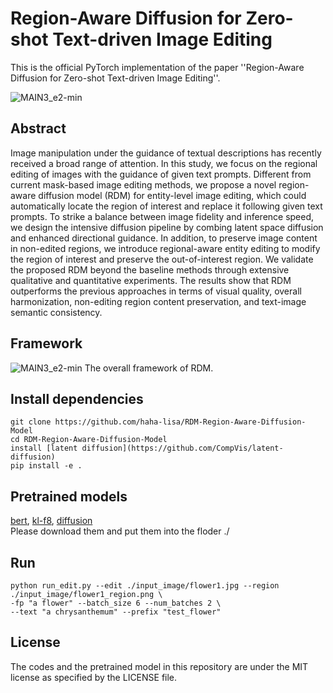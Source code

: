 # Region-Aware Diffusion for Zero-shot Text-driven Image Editing

This is the official PyTorch implementation of the paper ''Region-Aware Diffusion for Zero-shot Text-driven Image Editing''.

![MAIN3_e2-min](https://github.com/haha-lisa/RDM-Region-Aware-Diffusion-Model/blob/main/teaser.png)

## Abstract
Image manipulation under the guidance of textual descriptions has recently received a broad range of attention. In this study, we focus on the regional editing of images with the guidance of given text prompts. Different from current mask-based image editing methods, we propose a novel region-aware diffusion model (RDM) for entity-level image editing, which could automatically locate the region of interest and replace it following given text prompts. To strike a balance between image fidelity and inference speed, we design the intensive diffusion pipeline by combing latent space diffusion and enhanced directional guidance. In addition, to preserve image content in non-edited regions, we introduce regional-aware entity editing to modify the region of interest and preserve the out-of-interest region. We validate the proposed RDM beyond the baseline methods through extensive qualitative and quantitative experiments. The results show that RDM outperforms the previous approaches in terms of visual quality, overall harmonization, non-editing region content preservation, and text-image semantic consistency.

## Framework
![MAIN3_e2-min](https://github.com/haha-lisa/RDM-Region-Aware-Diffusion-Model/blob/main/pipeline.png)
The overall framework of RDM.


## Install dependencies
```
git clone https://github.com/haha-lisa/RDM-Region-Aware-Diffusion-Model
cd RDM-Region-Aware-Diffusion-Model
install [latent diffusion](https://github.com/CompVis/latent-diffusion)
pip install -e .
```

## Pretrained models
[bert](https://dall-3.com/models/glid-3-xl/bert.pt), [kl-f8](https://dall-3.com/models/glid-3-xl/kl-f8.pt), [diffusion](https://dall-3.com/models/glid-3-xl/inpaint.pt)
<br> Please download them and put them into the floder ./ <br> 


## Run
```
python run_edit.py --edit ./input_image/flower1.jpg --region ./input_image/flower1_region.png \
-fp "a flower" --batch_size 6 --num_batches 2 \
--text "a chrysanthemum" --prefix "test_flower"
```

## License
The codes and the pretrained model in this repository are under the MIT license as specified by the LICENSE file.<br>
